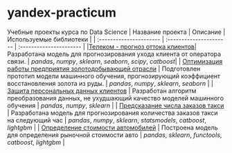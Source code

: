 # yandex-practicum
Учебные проекты курса по Data Science
| Название проекта | Описание | Используемые библиотеки | 
| :---------------------- | :---------------------- | :---------------------- |
|[Телеком - прогноз оттока клиентов](telecom)| Разработана модель для прогнозирования ухода клиента от оператора связи. | *pandas*, *numpy*, *sklearn*, *seaborn*, *scipy*, *catboost*|
| [Оптимизация работы предприятия золотодобывающей отрасли](gold-recovery) | Подготовлен прототип модели машинного обучения, прогнозирующий коэффициент восстановления золота из руды. | *pandas*, *numpy*, *sklearn*, *seaborn* |
| [Защита персональных данных клиентов](linalg) | Разработан алгоритм преобразования данных, не ухудшающий качество моделей машинного обучения | *pandas*, *numpy*, *sklearn* |
| [Предсказание числа заказов такси](time-series) | Разработана модель для прогнозирования количества заказов такси на следующий час | *pandas*, *numpy*, *sklearn*, *statsmodels*, *catboost*, *lightgbm* |
| [Определение стоимости автомобилей](car-price) | Построена модель для определения рыночной стоимости авто | *pandas*, *sklearn*, *functools*, *catboost*, *lightgbm* |
